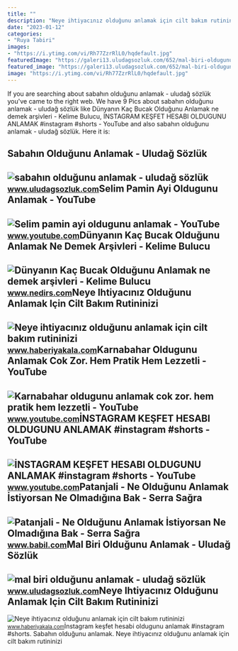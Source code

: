 ```yaml
---
title: ""
description: "Neye ihtiyacınız olduğunu anlamak için cilt bakım rutininizi"
date: "2023-01-12"
categories:
- "Ruya Tabiri"
images:
- "https://i.ytimg.com/vi/Rh77ZzrRlL0/hqdefault.jpg"
featuredImage: "https://galeri13.uludagsozluk.com/652/mal-biri-oldugunu-anlamak_1922749.jpg"
featured_image: "https://galeri13.uludagsozluk.com/652/mal-biri-oldugunu-anlamak_1922749.jpg"
image: "https://i.ytimg.com/vi/Rh77ZzrRlL0/hqdefault.jpg"
---
```


If you are searching about sabahın olduğunu anlamak - uludağ sözlük you've came to the right web. We have 9 Pics about sabahın olduğunu anlamak - uludağ sözlük like Dünyanın Kaç Bucak Olduğunu Anlamak ne demek arşivleri - Kelime Bulucu, İNSTAGRAM KEŞFET HESABI OLDUGUNU ANLAMAK #instagram #shorts - YouTube and also sabahın olduğunu anlamak - uludağ sözlük. Here it is:

Sabahın Olduğunu Anlamak - Uludağ Sözlük
----------------------------------------

 ![sabahın olduğunu anlamak - uludağ sözlük](https://galeri3.uludagsozluk.com/189/sabahin-oldugunu-anlamak_250876.jpg) <small>www.uludagsozluk.com</small>Selim Pamin Ayi Oldugunu Anlamak - YouTube
------------------------------------------

 ![Selim pamin ayi oldugunu anlamak - YouTube](https://i.ytimg.com/vi/Rh77ZzrRlL0/hqdefault.jpg) <small>www.youtube.com</small>Dünyanın Kaç Bucak Olduğunu Anlamak Ne Demek Arşivleri - Kelime Bulucu
----------------------------------------------------------------------

 ![Dünyanın Kaç Bucak Olduğunu Anlamak ne demek arşivleri - Kelime Bulucu](https://www.nedirs.com/wp-content/uploads/2022/02/Dunyanin-Kac-Bucak-Oldugunu-Anlamak.jpg) <small>www.nedirs.com</small>Neye Ihtiyacınız Olduğunu Anlamak Için Cilt Bakım Rutininizi
------------------------------------------------------------

 ![Neye ihtiyacınız olduğunu anlamak için cilt bakım rutininizi](https://haberiyakalacom.teimg.com/haberiyakala-com/uploads/2023/01/neye-ihtiyaciniz-oldugunu-anlamak-icin-cilt-bakim-rutininizi-belirlemeden-mutlaka-okuyun-2.jpg) <small>www.haberiyakala.com</small>Karnabahar Oldugunu Anlamak Cok Zor. Hem Pratik Hem Lezzetli - YouTube
----------------------------------------------------------------------

 ![Karnabahar oldugunu anlamak cok zor. hem pratik hem lezzetli - YouTube](https://i.ytimg.com/vi/6l8Gytp3YHk/maxresdefault.jpg?sqp=-oaymwEmCIAKENAF8quKqQMa8AEB-AHOBYACgAqKAgwIABABGGUgZShlMA8=&rs=AOn4CLC9_QfO_-XlZYrkVYqa219vqmEMHw) <small>www.youtube.com</small>İNSTAGRAM KEŞFET HESABI OLDUGUNU ANLAMAK #instagram #shorts - YouTube
---------------------------------------------------------------------

 ![İNSTAGRAM KEŞFET HESABI OLDUGUNU ANLAMAK #instagram #shorts - YouTube](https://i.ytimg.com/vi/cN4q0vdc5Ak/maxres2.jpg?sqp=-oaymwEoCIAKENAF8quKqQMcGADwAQH4Ac4FgAKACooCDAgAEAEYZSBlKGUwDw==&rs=AOn4CLDIvoaq3LvEpqJne6fvpL2l5ceKQw) <small>www.youtube.com</small>Patanjali - Ne Olduğunu Anlamak İstiyorsan Ne Olmadığına Bak - Serra Sağra
--------------------------------------------------------------------------

 ![Patanjali - Ne Olduğunu Anlamak İstiyorsan Ne Olmadığına Bak - Serra Sağra](https://media.babil.com/kitap/0397842_patanjali-ne-oldugunu-anlamak-istiyorsan-ne-olmadigina-bak_38664.jpeg) <small>www.babil.com</small>Mal Biri Olduğunu Anlamak - Uludağ Sözlük
-----------------------------------------

 ![mal biri olduğunu anlamak - uludağ sözlük](https://galeri13.uludagsozluk.com/652/mal-biri-oldugunu-anlamak_1922749.jpg) <small>www.uludagsozluk.com</small>Neye Ihtiyacınız Olduğunu Anlamak Için Cilt Bakım Rutininizi
------------------------------------------------------------

 ![Neye ihtiyacınız olduğunu anlamak için cilt bakım rutininizi](https://haberiyakalacom.teimg.com/haberiyakala-com/uploads/2023/01/neye-ihtiyaciniz-oldugunu-anlamak-icin-cilt-bakim-rutininizi-belirlemeden-mutlaka-okuyun.jpg) <small>www.haberiyakala.com</small>İnstagram keşfet hesabi oldugunu anlamak #instagram #shorts. Sabahın olduğunu anlamak. Neye ihtiyacınız olduğunu anlamak için cilt bakım rutininizi
